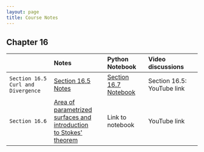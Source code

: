 ```yaml
---
layout: page
title: Course Notes
---
```


## Chapter 16

|                | Notes | Python Notebook | Video discussions |
|:---------------|:------|:----------------|:------------------|
| `Section 16.5` <br /> `Curl and Divergence` | <a href = "{{ site.baseurl }}/CourseMaterials/Notes/Section_16_6_Curl_Divergence.pdf">Section 16.5 Notes</a> | <a href = "{{ site.baseurl }}/Section_16_7">Section 16.7 <br />Notebook</a> | Section 16.5: YouTube link |
| `Section 16.6` | <a href = "{{ site.baseurl }}/CourseMaterials/Notes/Section_16_6_and_16_8.pdf">Area of parametrized <br /> surfaces and introduction <br /> to Stokes' theorem</a> | Link to notebook |YouTube link |
